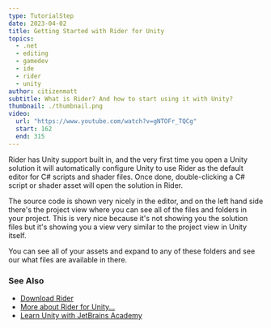```yaml
---
type: TutorialStep
date: 2023-04-02
title: Getting Started with Rider for Unity
topics:
  - .net
  - editing
  - gamedev
  - ide
  - rider
  - unity
author: citizenmatt
subtitle: What is Rider? And how to start using it with Unity?
thumbnail: ./thumbnail.png
video:
  url: "https://www.youtube.com/watch?v=gNTOFr_TQCg"
  start: 162
  end: 315
---
```


Rider has Unity support built in, and the very first time you open a Unity solution it will automatically configure Unity to use Rider as the default editor for C# scripts and shader files.
Once done, double-clicking a C# script or shader asset will open the solution in Rider.

The source code is shown very nicely in the editor, and on the left hand side there's the project view where you can see all of the files and folders in your project. This is very nice because it's not showing you the solution files but it's showing you a view very similar to the project view in Unity itself.

You can see all of your assets and expand to any of these folders and see our what files are available in there.

### See Also

- [Download Rider](https://www.jetbrains.com/rider/download/)
- [More about Rider for Unity...](https://www.jetbrains.com/lp/dotnet-unity/)
- [Learn Unity with JetBrains Academy](https://hyperskill.org/tracks/36?utm=rider_guide)
